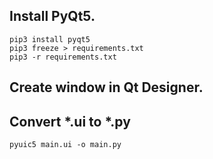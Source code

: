 ## Install PyQt5.

	pip3 install pyqt5
	pip3 freeze > requirements.txt
	pip3 -r requirements.txt

## Create window in Qt Designer.



## Convert *.ui to *.py

	pyuic5 main.ui -o main.py
	
